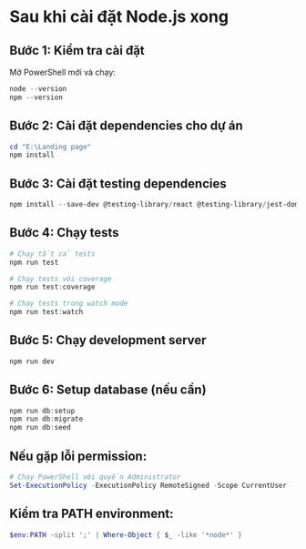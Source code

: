 # Sau khi cài đặt Node.js xong

## Bước 1: Kiểm tra cài đặt
Mở PowerShell mới và chạy:
```powershell
node --version
npm --version
```

## Bước 2: Cài đặt dependencies cho dự án
```powershell
cd "E:\Landing page"
npm install
```

## Bước 3: Cài đặt testing dependencies
```powershell
npm install --save-dev @testing-library/react @testing-library/jest-dom @testing-library/user-event jest jest-environment-jsdom @types/jest
```

## Bước 4: Chạy tests
```powershell
# Chạy tất cả tests
npm run test

# Chạy tests với coverage
npm run test:coverage

# Chạy tests trong watch mode
npm run test:watch
```

## Bước 5: Chạy development server
```powershell
npm run dev
```

## Bước 6: Setup database (nếu cần)
```powershell
npm run db:setup
npm run db:migrate
npm run db:seed
```

## Nếu gặp lỗi permission:
```powershell
# Chạy PowerShell với quyền Administrator
Set-ExecutionPolicy -ExecutionPolicy RemoteSigned -Scope CurrentUser
```

## Kiểm tra PATH environment:
```powershell
$env:PATH -split ';' | Where-Object { $_ -like '*node*' }
```